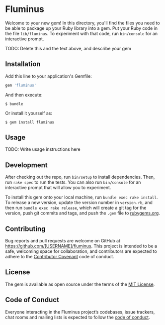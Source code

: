 # Fluminus

Welcome to your new gem! In this directory, you'll find the files you need to be able to package up your Ruby library into a gem. Put your Ruby code in the file `lib/fluminus`. To experiment with that code, run `bin/console` for an interactive prompt.

TODO: Delete this and the text above, and describe your gem

## Installation

Add this line to your application's Gemfile:

```ruby
gem 'fluminus'
```

And then execute:

    $ bundle

Or install it yourself as:

    $ gem install fluminus

## Usage

TODO: Write usage instructions here

## Development

After checking out the repo, run `bin/setup` to install dependencies. Then, run `rake spec` to run the tests. You can also run `bin/console` for an interactive prompt that will allow you to experiment.

To install this gem onto your local machine, run `bundle exec rake install`. To release a new version, update the version number in `version.rb`, and then run `bundle exec rake release`, which will create a git tag for the version, push git commits and tags, and push the `.gem` file to [rubygems.org](https://rubygems.org).

## Contributing

Bug reports and pull requests are welcome on GitHub at https://github.com/[USERNAME]/fluminus. This project is intended to be a safe, welcoming space for collaboration, and contributors are expected to adhere to the [Contributor Covenant](http://contributor-covenant.org) code of conduct.

## License

The gem is available as open source under the terms of the [MIT License](https://opensource.org/licenses/MIT).

## Code of Conduct

Everyone interacting in the Fluminus project’s codebases, issue trackers, chat rooms and mailing lists is expected to follow the [code of conduct](https://github.com/[USERNAME]/fluminus/blob/master/CODE_OF_CONDUCT.md).
